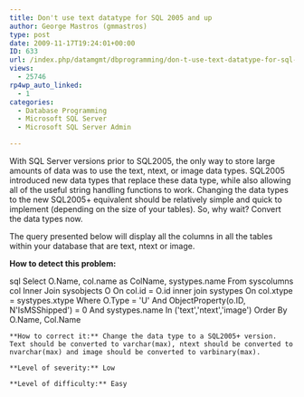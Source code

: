 ```yaml
---
title: Don't use text datatype for SQL 2005 and up
author: George Mastros (gmmastros)
type: post
date: 2009-11-17T19:24:01+00:00
ID: 633
url: /index.php/datamgmt/dbprogramming/don-t-use-text-datatype-for-sql-2005-and/
views:
  - 25746
rp4wp_auto_linked:
  - 1
categories:
  - Database Programming
  - Microsoft SQL Server
  - Microsoft SQL Server Admin

---
```

With SQL Server versions prior to SQL2005, the only way to store large amounts of data was to use the text, ntext, or image data types. SQL2005 introduced new data types that replace these data type, while also allowing all of the useful string handling functions to work. Changing the data types to the new SQL2005+ equivalent should be relatively simple and quick to implement (depending on the size of your tables). So, why wait? Convert the data types now.

The query presented below will display all the columns in all the tables within your database that are text, ntext or image.

**How to detect this problem:**

sql
Select  O.Name, 
        col.name as ColName,
        systypes.name
From    syscolumns col 
        Inner Join sysobjects O
          On col.id = O.id
        inner join systypes
          On col.xtype = systypes.xtype
Where   O.Type = 'U'
        And ObjectProperty(o.ID, N'IsMSShipped') = 0
        And systypes.name In ('text','ntext','image')
Order By O.Name, Col.Name
```
**How to correct it:** Change the data type to a SQL2005+ version. Text should be converted to varchar(max), ntext should be converted to nvarchar(max) and image should be converted to varbinary(max).

**Level of severity:** Low

**Level of difficulty:** Easy